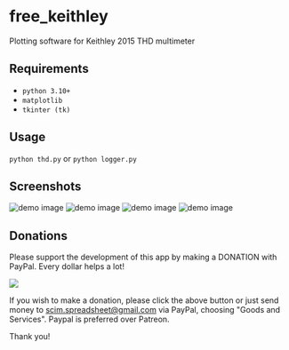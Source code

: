 # free_keithley
Plotting software for Keithley 2015 THD multimeter

## Requirements
 - `python 3.10+`
 - `matplotlib`
 - `tkinter (tk)`

## Usage
```python thd.py```
or
```python logger.py```

## Screenshots
![demo image](screenshots/d.png?raw=true)
![demo image](screenshots/c.png?raw=true)
![demo image](screenshots/e.png?raw=true)
![demo image](screenshots/f.png?raw=true)

## Donations
Please support the development of this app by making a DONATION with PayPal.
Every dollar helps a lot!

<a href="https://www.paypal.com/cgi-bin/webscr?cmd=_s-xclick&hosted_button_id=U537V8SNQQ45J" target="_blank">
<img src="https://www.paypalobjects.com/en_US/i/btn/btn_donate_LG.gif" />
</a>

If you wish to make a donation, please click the above button or just send money to scim.spreadsheet@gmail.com via PayPal, choosing "Goods and Services".
Paypal is preferred over Patreon.

Thank you!

